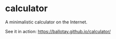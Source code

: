 # calculator
A minimalistic calculator on the Internet.

See it in action: https://ballotay.github.io/calculator/
